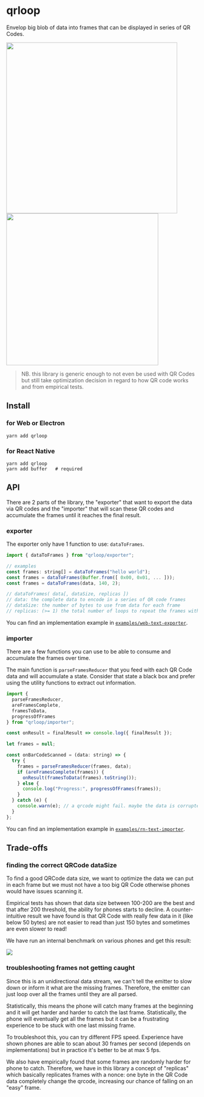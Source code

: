 # qrloop

Envelop big blob of data into frames that can be displayed in series of QR Codes.

<img src="https://user-images.githubusercontent.com/211411/46581095-0c663300-ca32-11e8-8366-5d4205a6e14f.gif" width="450" valign="top" /> <img src="https://user-images.githubusercontent.com/211411/46581275-1db13e80-ca36-11e8-9053-325b75511883.gif" width="400" />

> NB. this library is generic enough to not even be used with QR Codes but still take optimization decision in regard to how QR code works and from empirical tests.

## Install

### for Web or Electron

```
yarn add qrloop
```

### for React Native

```
yarn add qrloop
yarn add buffer   # required
```

## API

There are 2 parts of the library, the "exporter" that want to export the data via QR codes and the "importer" that will scan these QR codes and accumulate the frames until it reaches the final result.

### exporter

The exporter only have 1 function to use: `dataToFrames`.

```js
import { dataToFrames } from "qrloop/exporter";

// examples
const frames: string[] = dataToFrames("hello world");
const frames = dataToFrames(Buffer.from([ 0x00, 0x01, ... ]));
const frames = dataToFrames(data, 140, 2);

// dataToFrames( data[, dataSize, replicas ])
// data: the complete data to encode in a series of QR code frames
// dataSize: the number of bytes to use from data for each frame
// replicas: (>= 1) the total number of loops to repeat the frames with varying a nonce. More there is, better the chance to not be stuck on a frame. Experience has shown some QR Code are harder to read.
```

You can find an implementation example in [`examples/web-text-exporter`](examples/web-text-exporter).

### importer

There are a few functions you can use to be able to consume and accumulate the frames over time.

The main function is `parseFramesReducer` that you feed with each QR Code data and will accumulate a state. Consider that state a black box and prefer using the utility functions to extract out information.

```js
import {
  parseFramesReducer,
  areFramesComplete,
  framesToData,
  progressOfFrames
} from "qrloop/importer";

const onResult = finalResult => console.log({ finalResult });

let frames = null;

const onBarCodeScanned = (data: string) => {
  try {
    frames = parseFramesReducer(frames, data);
    if (areFramesComplete(frames)) {
      onResult(framesToData(frames).toString());
    } else {
      console.log("Progress:", progressOfFrames(frames));
    }
  } catch (e) {
    console.warn(e); // a qrcode might fail. maybe the data is corrupted or you scan something that is not relevant.
  }
};
```

You can find an implementation example in [`examples/rn-text-importer`](examples/rn-text-importer).

## Trade-offs

### finding the correct QRCode dataSize

To find a good QRCode data size, we want to optimize the data we can put in each frame but we must not have a too big QR Code otherwise phones would have issues scanning it.

Empirical tests has shown that data size between 100-200 are the best and that after 200 threshold, the ability for phones starts to decline. A counter-intuitive result we have found is that QR Code with really few data in it (like below 50 bytes) are not easier to read than just 150 bytes and sometimes are even slower to read!

We have run an internal benchmark on various phones and get this result:

<img src="https://user-images.githubusercontent.com/211411/46581570-0c1e6580-ca3b-11e8-962a-7156dd7e9202.png">

### troubleshooting frames not getting caught

Since this is an unidirectional data stream, we can't tell the emitter to slow down or inform it what are the missing frames. Therefore, the emitter can just loop over all the frames until they are all parsed.

Statistically, this means the phone will catch many frames at the beginning and it will get harder and harder to catch the last frame. Statistically, the phone will eventually get all the frames but it can be a frustrating experience to be stuck with one last missing frame.

To troubleshoot this, you can try different FPS speed. Experience have shown phones are able to scan about 30 frames per second (depends on implementations) but in practice it's better to be at max 5 fps.

We also have empirically found that some frames are randomly harder for phone to catch. Therefore, we have in this library a concept of "replicas" which basically replicates frames with a nonce: one byte in the QR Code data completely change the qrcode, increasing our chance of falling on an "easy" frame.
